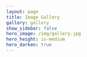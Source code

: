 ```yaml
---
layout: page
title: Image Gallery
gallery: gallery
show_sidebar: false
hero_image: /img/gallery.jpg
hero_height: is-medium
hero_darken: true
---
```


